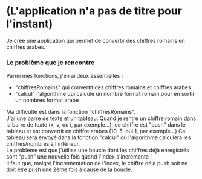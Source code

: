<h1>(L'application n'a pas de titre pour l'instant)</h1>
<p>Je crée une application qui permet de convertir des chiffres romains en chiffres arabes.</p>
<h3>Le problème que je rencontre</h3>
<p>Parmi mes fonctions, j'en ai deux essentielles :</p>
<ul><li>"chiffresRomains" qui convertit des chiffres romains et chiffres arabes</li>
<li>"calcul" l'algorithme qui calcule un nombre format romain pour en sortir un nombres format arabe</li></ul>
<p>Ma difficulté est dans la fonction "chiffresRomains". </br> J'ai une barre de texte et un tableau. Quand je rentre
un chiffre romain dans la barre de texte (x, v, ou i, par exemple...), ce chiffre est "push" dans le tableau et est convertit en chiffre arabes (10, 5, oui 1, par exemple...) Ce tableau sera envoyé dans la fonction "calcul" où l'algorithme calculera les chiffres/nombres à l'intérieur.</br> Le problème est que j'utilise une boucle dont les chiffres déjà enregistrés sont "push" une nouvelle fois quand l'index s'incrémente !</br>
Il faut que, malgré l'incrémentation de l'index, le chiffre déjà push soit ne doit être push une 2ème fois à cause de la boucle.</p>
